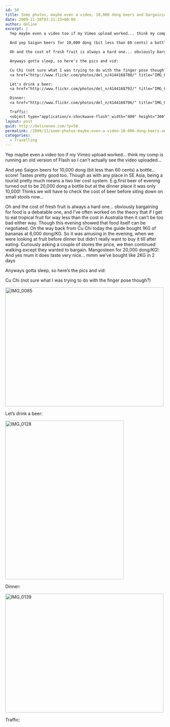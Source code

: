 ```yaml
---
id: 50
title: Some photos, maybe even a video, 10,000 dong beers and bargaining (edited with video now)
date: 2009-11-30T03:31:23+00:00
author: deline
excerpt: |
  Yep maybe even a video too if my Vimeo upload worked... think my comp is running an old version of Flash so I can't actually see the video uploaded...

  And yep Saigon beers for 10,000 dong (bit less than 60 cents) a bottle... score! Tastes pretty good too. Though as with any place in SE Asia, being a tourist pretty much means a two tier cost system. E.g.first beer of evening turned out to be 20,000 dong a bottle but at the dinner place it was only 10,000! Thinks we will have to check the cost of beer before siting down on small stools now...

  Oh and the cost of fresh fruit is always a hard one... obviously bargaining for food is a debatable one, and I've often worked on the theory that if I get to eat tropical fruit for way less than the cost in Australia then it can't be too bad either way. Though this evening showed that food itself can be negotiated. On the way back from Cu Chi today the guide bought 1KG of bananas at 6,000 dong/KG. So it was amusing in the evening, when we were looking at fruit before dinner but didn't really want to buy it till after eating. Curiously asking a couple of stores the price, we then continued walking except they wanted to bargain. Mangosteen for 20,000 dong/KG! And yes mum it does taste very nice... mmm we've bought like 2KG in 2 days

  Anyways gotta sleep, so here's the pics and vid:

  Cu Chi (not sure what I was trying to do with the finger pose though?)
  <a href="http://www.flickr.com/photos/del_n/4144168780/" title="IMG_0085 by del_n, on Flickr"><img src="http://farm3.static.flickr.com/2615/4144168780_6a7349bd91.jpg" width="500" height="375" alt="IMG_0085" /></a>

  Let's drink a beer:
  <a href="http://www.flickr.com/photos/del_n/4144168792/" title="IMG_0128 by del_n, on Flickr"><img src="http://farm3.static.flickr.com/2554/4144168792_7589198451.jpg" width="375" height="500" alt="IMG_0128" /></a>

  Dinner:
  <a href="http://www.flickr.com/photos/del_n/4144168796/" title="IMG_0139 by del_n, on Flickr"><img src="http://farm3.static.flickr.com/2509/4144168796_0277818a00.jpg" width="500" height="375" alt="IMG_0139" /></a>

  Traffic:
  <object type="application/x-shockwave-flash" width="400" height="300" data="http://www.flickr.com/apps/video/stewart.swf?v=71377" classid="clsid:D27CDB6E-AE6D-11cf-96B8-444553540000"> <param name="flashvars" value="intl_lang=en-us&photo_secret=895ee79819&photo_id=4146435756"></param> <param name="movie" value="http://www.flickr.com/apps/video/stewart.swf?v=71377"></param> <param name="bgcolor" value="#000000"></param> <param name="allowFullScreen" value="true"></param><embed type="application/x-shockwave-flash" src="http://www.flickr.com/apps/video/stewart.swf?v=71377" bgcolor="#000000" allowfullscreen="true" flashvars="intl_lang=en-us&photo_secret=895ee79819&photo_id=4146435756" height="300" width="400"></embed></object>
layout: post
guid: http://delineneo.com/?p=50
permalink: /2009/11/some-photos-maybe-even-a-video-10-000-dong-beers-and-bargaining-edited-with-video-now/
categories:
  - Travelling
---
```

Yep maybe even a video too if my Vimeo upload worked&#8230; think my comp is running an old version of Flash so I can&#8217;t actually see the video uploaded&#8230;

And yep Saigon beers for 10,000 dong (bit less than 60 cents) a bottle&#8230; score! Tastes pretty good too. Though as with any place in SE Asia, being a tourist pretty much means a two tier cost system. E.g.first beer of evening turned out to be 20,000 dong a bottle but at the dinner place it was only 10,000! Thinks we will have to check the cost of beer before siting down on small stools now&#8230;

Oh and the cost of fresh fruit is always a hard one&#8230; obviously bargaining for food is a debatable one, and I&#8217;ve often worked on the theory that if I get to eat tropical fruit for way less than the cost in Australia then it can&#8217;t be too bad either way. Though this evening showed that food itself can be negotiated. On the way back from Cu Chi today the guide bought 1KG of bananas at 6,000 dong/KG. So it was amusing in the evening, when we were looking at fruit before dinner but didn&#8217;t really want to buy it till after eating. Curiously asking a couple of stores the price, we then continued walking except they wanted to bargain. Mangosteen for 20,000 dong/KG! And yes mum it does taste very nice&#8230; mmm we&#8217;ve bought like 2KG in 2 days

Anyways gotta sleep, so here&#8217;s the pics and vid:

Cu Chi (not sure what I was trying to do with the finger pose though?)

[<img src="http://farm3.static.flickr.com/2615/4144168780_6a7349bd91.jpg" width="500" height="375" alt="IMG_0085" />](http://www.flickr.com/photos/del_n/4144168780/ "IMG_0085 by del_n, on Flickr")

Let&#8217;s drink a beer:

[<img src="http://farm3.static.flickr.com/2554/4144168792_7589198451.jpg" width="375" height="500" alt="IMG_0128" />](http://www.flickr.com/photos/del_n/4144168792/ "IMG_0128 by del_n, on Flickr")

Dinner:

[<img src="http://farm3.static.flickr.com/2509/4144168796_0277818a00.jpg" width="500" height="375" alt="IMG_0139" />](http://www.flickr.com/photos/del_n/4144168796/ "IMG_0139 by del_n, on Flickr")

Traffic:
